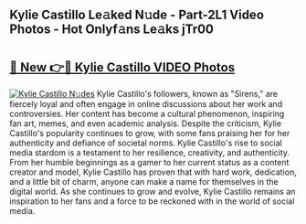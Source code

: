 ## Kylie Castillo Le𝚊ked N𝚞de - Part-2L1 Video Photos - Hot Onlyf𝚊ns Le𝚊ks jTr00

# <h2><a href="http://ab4233.deff.icu/?id=Kylie+Castillo">🔗 New 👉🔴 Kylie Castillo VIDEO Photos</a></h2>

[![Kylie Castillo N𝚞des](https://i.imgur.com/rIISA9y.gif)](http://ab4233.deff.icu/?id=Kylie+Castillo)
Kylie Castillo's followers, known as "Sirens," are fiercely loyal and often engage in online discussions about her work and controversies. Her content has become a cultural phenomenon, inspiring fan art, memes, and even academic analysis. Despite the criticism, Kylie Castillo's popularity continues to grow, with some fans praising her for her authenticity and defiance of societal norms. Kylie Castillo's rise to social media stardom is a testament to her resilience, creativity, and authenticity. From her humble beginnings as a gamer to her current status as a content creator and model, Kylie Castillo has proven that with hard work, dedication, and a little bit of charm, anyone can make a name for themselves in the digital world. As she continues to grow and evolve, Kylie Castillo remains an inspiration to her fans and a force to be reckoned with in the world of social media.
